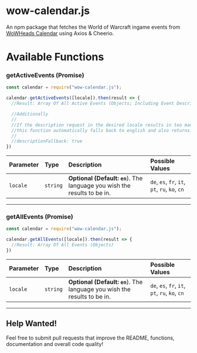 # wow-calendar.js
An npm package that fetches the World of Warcraft ingame events from [WoWHeads Calendar](https://wowhead.com/events) using Axios & Cheerio.



# Available Functions

### getActiveEvents (Promise)

```js
const calendar = require("wow-calendar.js");

calendar.getActiveEvents([locale]).then(result => {
  //Result: Array Of All Active Events (Objects; Including Event Descriptions)

  //Additionally
  //
  //If the description request in the desired locale results in too many redirects because of URL encoding
  //this function automatically falls back to english and also returns:
  //
  //descriptionFallback: true
})
```

| Parameter | Type | Description | Possible Values |
| :--- | :--- | :--- | :--- |
| `locale` | `string` | **Optional (Default: `en`**). The language you wish the results to be in.| `de`, `es`, `fr`, `it`, `pt`, `ru`, `ko`, `cn`

<hr>

### getAllEvents (Promise)

```js
const calendar = require("wow-calendar.js");

calendar.getAllEvents([locale]).then(result => {
  //Result: Array Of All Events (Objects)
})
```

| Parameter | Type | Description | Possible Values |
| :--- | :--- | :--- | :--- |
| `locale` | `string` | **Optional (Default: `en`**). The language you wish the results to be in.| `de`, `es`, `fr`, `it`, `pt`, `ru`, `ko`, `cn`

<hr>

## Help Wanted!
Feel free to submit pull requests that improve the README, functions, documentation and overall code quality!
